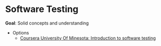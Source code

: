 # Software Testing

**Goal**: Solid concepts and understanding

- Options
  - [Coursera University Of Minesota: Introduction to software testing](https://www.coursera.org/learn/introduction-software-testing)
